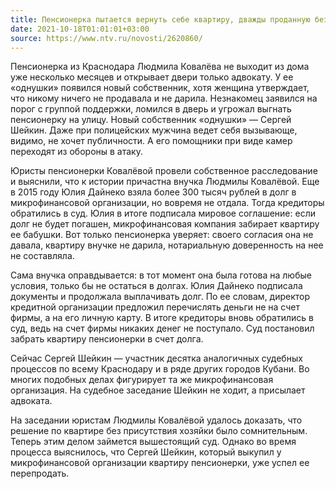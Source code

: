 ```yaml
---
title: Пенсионерка пытается вернуть себе квартиру, дважды проданную без ее ведома
date: 2021-10-18T01:01:01+03:00
source: https://www.ntv.ru/novosti/2620860/
---
```


Пенсионерка из Краснодара Людмила Ковалёва не выходит из дома уже несколько месяцев и открывает двери только адвокату. У ее «однушки» появился новый собственник, хотя женщина утверждает, что никому ничего не продавала и не дарила. Незнакомец заявился на порог с группой поддержки, ломился в дверь и угрожал выгнать пенсионерку на улицу.
Новый собственник «однушки» — Сергей Шейкин. Даже при полицейских мужчина ведет себя вызывающе, видимо, не хочет публичности. А его помощники при виде камер переходят из обороны в атаку.

Юристы пенсионерки Ковалёвой провели собственное расследование и выяснили, что к истории причастна внучка Людмилы Ковалёвой. Еще в 2015 году Юлия Дайнеко взяла более 300 тысяч рублей в долг в микрофинансовой организации, но вовремя не отдала. Тогда кредиторы обратились в суд. Юлия в итоге подписала мировое соглашение: если долг не будет погашен, микрофинансовая компания забирает квартиру ее бабушки. Вот только пенсионерка уверяет: своего согласия она не давала, квартиру внучке не дарила, нотариальную доверенность на нее не составляла.

Сама внучка оправдывается: в тот момент она была готова на любые условия, только бы не остаться в долгах. Юлия Дайнеко подписала документы и продолжала выплачивать долг. По ее словам, директор кредитной организации предложил перечислять деньги не на счет фирмы, а на его личную карту. В итоге кредиторы вновь обратились в суд, ведь на счет фирмы никаких денег не поступало. Суд постановил забрать квартиру пенсионерки в счет долга.

Сейчас Сергей Шейкин — участник десятка аналогичных судебных процессов по всему Краснодару и в ряде других городов Кубани. Во многих подобных делах фигурирует та же микрофинансовая организация. На судебное заседание Шейкин не ходит, а присылает адвоката.

На заседании юристам Людмилы Ковалёвой удалось доказать, что решение по квартире без присутствия хозяйки было сомнительным. Теперь этим делом займется вышестоящий суд. Однако во время процесса выяснилось, что Сергей Шейкин, который выкупил у микрофинансовой организации квартиру пенсионерки, уже успел ее перепродать.